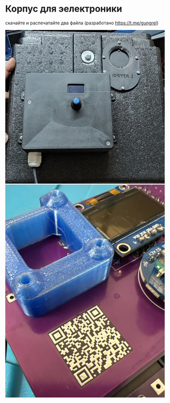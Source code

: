 # Корпус для эелектроники

скачайте и распечатайте два файла (разработано https://t.me/gungrel)

![Разметка](https://github.com/pavluchenkor/iDryerProject/blob/main/iDryer%20v2/Hardware/PCB%20Case/img/Assembly_ebox.jpg)<br>
![Разметка](https://github.com/pavluchenkor/iDryerProject/blob/main/iDryer%20v2/Hardware/PCB%20Case/img/screen_stand.jpg)<br>

